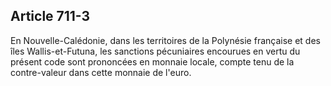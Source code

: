 Article 711-3
----
En Nouvelle-Calédonie, dans les territoires de la Polynésie française et des
îles Wallis-et-Futuna, les sanctions pécuniaires encourues en vertu du présent
code sont prononcées en monnaie locale, compte tenu de la contre-valeur dans
cette monnaie de l'euro.
